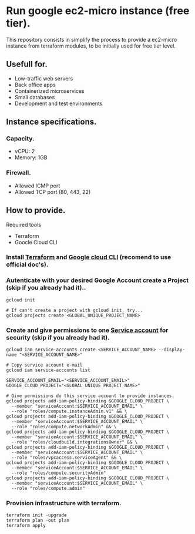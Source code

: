 # Run google ec2-micro instance (free tier).

This repository consists in simplify the process to provide a ec2-micro instance from terraform modules, to be initially used for free tier level.

## Usefull for.
- Low-traffic web servers
- Back office apps
- Containerized microservices
- Small databases
- Development and test environments

## Instance specifications.

### Capacity.
- vCPU: 2
- Memory: 1GB

### Firewall.
- Allowed ICMP port
- Allowed TCP port (80, 443, 22)

## How to provide.

Required tools
- Terraform
- Goocle Cloud CLI

### Install [Terraform](https://developer.hashicorp.com/terraform/tutorials/aws-get-started/install-cli) and [Google cloud CLI](https://cloud.google.com/sdk/docs/install-sdk) (recomend to use official doc's).

### Autenticate with your desired Google Account create a Project (skip if you already had it)..
```
gcloud init

# If can't create a project with gcloud init, try...
gcloud projects create <GLOBAL_UNIQUE_PROJECT_NAME>
```

### Create and give permissions to one [Service account](https://cloud.google.com/iam/docs/understanding-roles#compute-engine-roles) for security (skip if you already had it).

```
gcloud iam service-accounts create <SERVICE_ACCOUNT_NAME> --display-name "<SERVICE_ACCOUNT_NAME>"

# Copy service account e-mail
gcloud iam service-accounts list

SERVICE_ACCOUNT_EMAIL="<SERVICE_ACCOUNT_EMAIL>"
GOOGLE_CLOUD_PROJECT="<GLOBAL_UNIQUE_PROJECT_NAME>"

# Give permissions do this service account to provide instances.
gcloud projects add-iam-policy-binding $GOOGLE_CLOUD_PROJECT \
  --member "serviceAccount:$SERVICE_ACCOUNT_EMAIL" \
  --role "roles/compute.instanceAdmin.v1" && \
gcloud projects add-iam-policy-binding $GOOGLE_CLOUD_PROJECT \
  --member "serviceAccount:$SERVICE_ACCOUNT_EMAIL" \
  --role "roles/compute.networkAdmin" && \
gcloud projects add-iam-policy-binding $GOOGLE_CLOUD_PROJECT \
  --member "serviceAccount:$SERVICE_ACCOUNT_EMAIL" \
  --role "roles/cloudbuild.integrationsOwner" && \
gcloud projects add-iam-policy-binding $GOOGLE_CLOUD_PROJECT \
  --member "serviceAccount:$SERVICE_ACCOUNT_EMAIL" \
  --role "roles/vpcaccess.serviceAgent" && \
gcloud projects add-iam-policy-binding $GOOGLE_CLOUD_PROJECT \
  --member "serviceAccount:$SERVICE_ACCOUNT_EMAIL" \
  --role "roles/compute.securityAdmin"
gcloud projects add-iam-policy-binding $GOOGLE_CLOUD_PROJECT \
  --member "serviceAccount:$SERVICE_ACCOUNT_EMAIL" \
  --role "roles/compute.admin"

```

### Provision infrastructure with terraform.
```
terraform init -upgrade
terraform plan -out plan
terraform apply
```